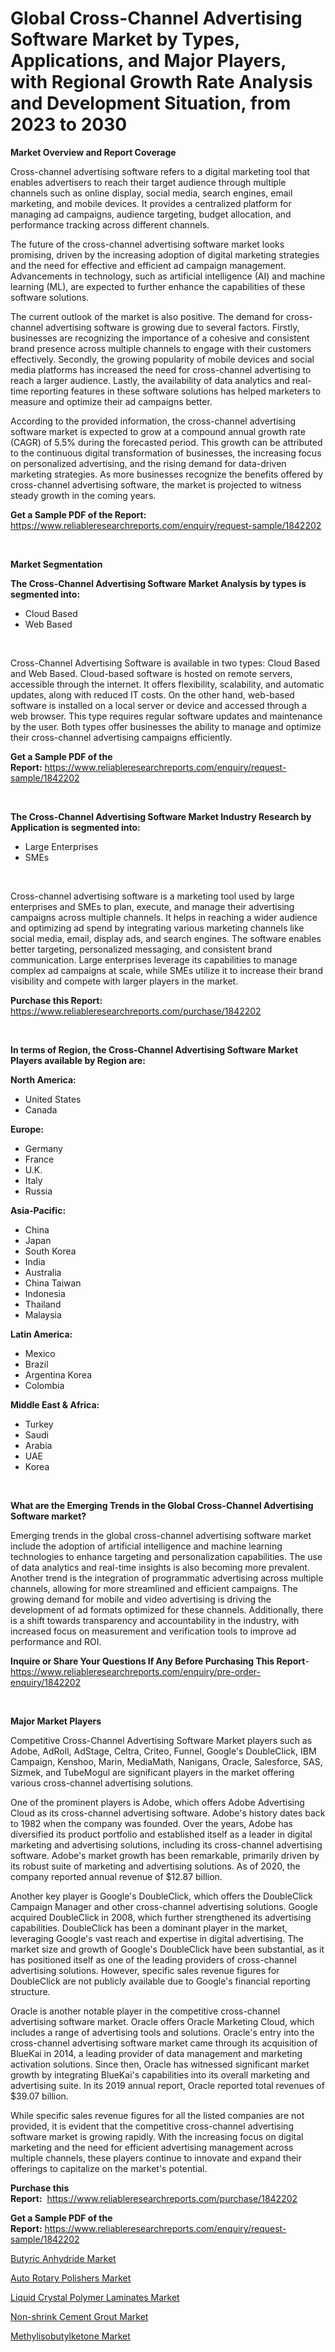 <p><h1>Global Cross-Channel Advertising Software Market by Types, Applications, and Major Players, with Regional Growth Rate Analysis and Development Situation, from 2023 to 2030</h1></p><p><strong>Market Overview and Report Coverage</strong></p>
<p><p>Cross-channel advertising software refers to a digital marketing tool that enables advertisers to reach their target audience through multiple channels such as online display, social media, search engines, email marketing, and mobile devices. It provides a centralized platform for managing ad campaigns, audience targeting, budget allocation, and performance tracking across different channels.</p><p>The future of the cross-channel advertising software market looks promising, driven by the increasing adoption of digital marketing strategies and the need for effective and efficient ad campaign management. Advancements in technology, such as artificial intelligence (AI) and machine learning (ML), are expected to further enhance the capabilities of these software solutions.</p><p>The current outlook of the market is also positive. The demand for cross-channel advertising software is growing due to several factors. Firstly, businesses are recognizing the importance of a cohesive and consistent brand presence across multiple channels to engage with their customers effectively. Secondly, the growing popularity of mobile devices and social media platforms has increased the need for cross-channel advertising to reach a larger audience. Lastly, the availability of data analytics and real-time reporting features in these software solutions has helped marketers to measure and optimize their ad campaigns better.</p><p>According to the provided information, the cross-channel advertising software market is expected to grow at a compound annual growth rate (CAGR) of 5.5% during the forecasted period. This growth can be attributed to the continuous digital transformation of businesses, the increasing focus on personalized advertising, and the rising demand for data-driven marketing strategies. As more businesses recognize the benefits offered by cross-channel advertising software, the market is projected to witness steady growth in the coming years.</p></p>
<p><strong>Get a Sample PDF of the Report:</strong> <a href="https://www.reliableresearchreports.com/enquiry/request-sample/1842202">https://www.reliableresearchreports.com/enquiry/request-sample/1842202</a></p>
<p>&nbsp;</p>
<p><strong>Market Segmentation</strong></p>
<p><strong>The Cross-Channel Advertising Software Market Analysis by types is segmented into:</strong></p>
<p><ul><li>Cloud Based</li><li>Web Based</li></ul></p>
<p>&nbsp;</p>
<p><p>Cross-Channel Advertising Software is available in two types: Cloud Based and Web Based. Cloud-based software is hosted on remote servers, accessible through the internet. It offers flexibility, scalability, and automatic updates, along with reduced IT costs. On the other hand, web-based software is installed on a local server or device and accessed through a web browser. This type requires regular software updates and maintenance by the user. Both types offer businesses the ability to manage and optimize their cross-channel advertising campaigns efficiently.</p></p>
<p><strong>Get a Sample PDF of the Report:</strong>&nbsp;<a href="https://www.reliableresearchreports.com/enquiry/request-sample/1842202">https://www.reliableresearchreports.com/enquiry/request-sample/1842202</a></p>
<p>&nbsp;</p>
<p><strong>The Cross-Channel Advertising Software Market Industry Research by Application is segmented into:</strong></p>
<p><ul><li>Large Enterprises</li><li>SMEs</li></ul></p>
<p>&nbsp;</p>
<p><p>Cross-channel advertising software is a marketing tool used by large enterprises and SMEs to plan, execute, and manage their advertising campaigns across multiple channels. It helps in reaching a wider audience and optimizing ad spend by integrating various marketing channels like social media, email, display ads, and search engines. The software enables better targeting, personalized messaging, and consistent brand communication. Large enterprises leverage its capabilities to manage complex ad campaigns at scale, while SMEs utilize it to increase their brand visibility and compete with larger players in the market.</p></p>
<p><strong>Purchase this Report:</strong>&nbsp; <a href="https://www.reliableresearchreports.com/purchase/1842202">https://www.reliableresearchreports.com/purchase/1842202</a></p>
<p>&nbsp;</p>
<p><strong>In terms of Region, the Cross-Channel Advertising Software Market Players available by Region are:</strong></p>
<p>
    <p> <strong> North America: </strong>
        <ul>
            <li>United States</li>
            <li>Canada</li>
        </ul>
        </p> 
    <p> <strong> Europe: </strong>
        <ul>
            <li>Germany</li>
            <li>France</li>
            <li>U.K.</li>
            <li>Italy</li>
            <li>Russia</li>
        </ul>
        </p> 
    <p> <strong> Asia-Pacific: </strong>
        <ul>
            <li>China</li>
            <li>Japan</li>
            <li>South Korea</li>
            <li>India</li>
            <li>Australia</li>
            <li>China Taiwan</li>
            <li>Indonesia</li>
            <li>Thailand</li>
            <li>Malaysia</li>
        </ul>
        </p> 
    <p> <strong> Latin America: </strong>
        <ul>
            <li>Mexico</li>
            <li>Brazil</li>
            <li>Argentina Korea</li>
            <li>Colombia</li>
        </ul>
        </p> 
    <p> <strong> Middle East & Africa: </strong>
        <ul>
            <li>Turkey</li>
            <li>Saudi</li>
            <li>Arabia</li>
            <li>UAE</li>
            <li>Korea</li>
        </ul>
    </p>
    </p>
<p>&nbsp;</p>
<p><strong>What are the Emerging Trends in the Global Cross-Channel Advertising Software market?</strong></p>
<p><p>Emerging trends in the global cross-channel advertising software market include the adoption of artificial intelligence and machine learning technologies to enhance targeting and personalization capabilities. The use of data analytics and real-time insights is also becoming more prevalent. Another trend is the integration of programmatic advertising across multiple channels, allowing for more streamlined and efficient campaigns. The growing demand for mobile and video advertising is driving the development of ad formats optimized for these channels. Additionally, there is a shift towards transparency and accountability in the industry, with increased focus on measurement and verification tools to improve ad performance and ROI.</p></p>
<p><strong>Inquire or Share Your Questions If Any Before Purchasing This Report</strong>- <a href="https://www.reliableresearchreports.com/enquiry/pre-order-enquiry/1842202">https://www.reliableresearchreports.com/enquiry/pre-order-enquiry/1842202</a></p>
<p>&nbsp;</p>
<p><strong>Major Market Players</strong></p>
<p><p>Competitive Cross-Channel Advertising Software Market players such as Adobe, AdRoll, AdStage, Celtra, Criteo, Funnel, Google's DoubleClick, IBM Campaign, Kenshoo, Marin, MediaMath, Nanigans, Oracle, Salesforce, SAS, Sizmek, and TubeMogul are significant players in the market offering various cross-channel advertising solutions.</p><p>One of the prominent players is Adobe, which offers Adobe Advertising Cloud as its cross-channel advertising software. Adobe's history dates back to 1982 when the company was founded. Over the years, Adobe has diversified its product portfolio and established itself as a leader in digital marketing and advertising solutions, including its cross-channel advertising software. Adobe's market growth has been remarkable, primarily driven by its robust suite of marketing and advertising solutions. As of 2020, the company reported annual revenue of $12.87 billion.</p><p>Another key player is Google's DoubleClick, which offers the DoubleClick Campaign Manager and other cross-channel advertising solutions. Google acquired DoubleClick in 2008, which further strengthened its advertising capabilities. DoubleClick has been a dominant player in the market, leveraging Google's vast reach and expertise in digital advertising. The market size and growth of Google's DoubleClick have been substantial, as it has positioned itself as one of the leading providers of cross-channel advertising solutions. However, specific sales revenue figures for DoubleClick are not publicly available due to Google's financial reporting structure.</p><p>Oracle is another notable player in the competitive cross-channel advertising software market. Oracle offers Oracle Marketing Cloud, which includes a range of advertising tools and solutions. Oracle's entry into the cross-channel advertising software market came through its acquisition of BlueKai in 2014, a leading provider of data management and marketing activation solutions. Since then, Oracle has witnessed significant market growth by integrating BlueKai's capabilities into its overall marketing and advertising suite. In its 2019 annual report, Oracle reported total revenues of $39.07 billion.</p><p>While specific sales revenue figures for all the listed companies are not provided, it is evident that the competitive cross-channel advertising software market is growing rapidly. With the increasing focus on digital marketing and the need for efficient advertising management across multiple channels, these players continue to innovate and expand their offerings to capitalize on the market's potential.</p></p>
<p><strong>Purchase this Report:</strong>&nbsp;&nbsp;<a href="https://www.reliableresearchreports.com/purchase/1842202">https://www.reliableresearchreports.com/purchase/1842202</a></p>
<p></p>
<p><strong>Get a Sample PDF of the Report:</strong>&nbsp;<a href="https://www.reliableresearchreports.com/enquiry/request-sample/1842202">https://www.reliableresearchreports.com/enquiry/request-sample/1842202</a></p>
<p><p><a href="https://www.linkedin.com/pulse/butyric-anhydride-market-insights-players-forecast-till/">Butyric Anhydride Market</a></p><p><a href="https://medium.com/@palm.quick.roof/auto-rotary-polishers-nbsp-market-focuses-on-market-share-size-and-projected-forecast-till-2030-2385f425fa17">Auto Rotary Polishers Market</a></p><p><a href="https://www.linkedin.com/pulse/liquid-crystal-polymer-laminates-market-1c/">Liquid Crystal Polymer Laminates Market</a></p><p><a href="https://medium.com/@index.mill.peace/non-shrink-cement-grout-market-size-market-outlook-and-market-forecast-2023-to-2030-5058d7eaf361">Non-shrink Cement Grout Market</a></p><p><a href="https://www.linkedin.com/pulse/decoding-methylisobutylketone-market-deep-dive-latest/">Methylisobutylketone Market</a></p></p>